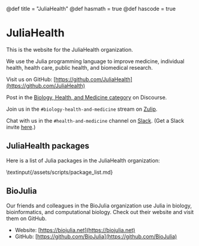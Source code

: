 @def title = "JuliaHealth"
@def hasmath = true
@def hascode = true

# JuliaHealth

This is the website for the JuliaHealth organization.

We use the Julia programming language to improve medicine, individual health, health care, public health, and biomedical research.

Visit us on GitHub: [https://github.com/JuliaHealth](https://github.com/JuliaHealth)

Post in the [Biology, Health, and Medicine category](https://discourse.julialang.org/c/domain/bio/15) on Discourse.

Join us in the `#biology-health-and-medicine` stream on [Zulip](https://julialang.zulipchat.com).

Chat with us in the `#health-and-medicine` channel on [Slack](https://julialang.slack.com). (Get a Slack invite [here](https://slackinvite.julialang.org).)

## JuliaHealth packages

Here is a list of Julia packages in the JuliaHealth organization:

\textinput{/assets/scripts/package_list.md}

## BioJulia

Our friends and colleagues in the BioJulia organization use Julia in biology, bioinformatics, and computational biology. Check out their website and visit them on GitHub.
- Website: [https://biojulia.net](https://biojulia.net)
- GitHub: [https://github.com/BioJulia](https://github.com/BioJulia)
